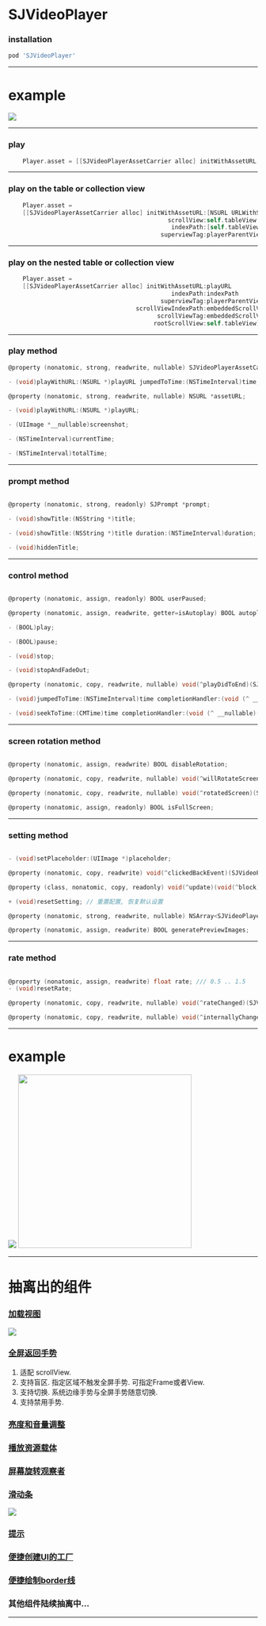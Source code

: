 # SJVideoPlayer
### installation
```ruby
pod 'SJVideoPlayer' 
```
___

# example
<img src="https://github.com/changsanjiang/SJVideoPlayer/blob/master/SJVideoPlayerProject/SJVideoPlayerProject/ex.gif" />

___

### play
```Objective-C
    Player.asset = [[SJVideoPlayerAssetCarrier alloc] initWithAssetURL:[NSURL URLWithString:@"http://....."] beginTime:10];
```
___

### play on the table or collection view
```Objective-C
    Player.asset =
    [[SJVideoPlayerAssetCarrier alloc] initWithAssetURL:[NSURL URLWithString:cell.model.playURLStr]
                                             scrollView:self.tableView
                                              indexPath:[self.tableView indexPathForCell:cell]
                                           superviewTag:playerParentView.tag];
```
___

### play on the nested table or collection view
```Objective-C
    Player.asset =
    [[SJVideoPlayerAssetCarrier alloc] initWithAssetURL:playURL
                                              indexPath:indexPath
                                           superviewTag:playerParentView.tag
                                    scrollViewIndexPath:embeddedScrollViewIndexPath
                                          scrollViewTag:embeddedScrollView.tag
                                         rootScrollView:self.tableView];
```
___

### play method
```Objective-C
@property (nonatomic, strong, readwrite, nullable) SJVideoPlayerAssetCarrier *asset;

- (void)playWithURL:(NSURL *)playURL jumpedToTime:(NSTimeInterval)time;

@property (nonatomic, strong, readwrite, nullable) NSURL *assetURL;

- (void)playWithURL:(NSURL *)playURL;

- (UIImage *__nullable)screenshot;

- (NSTimeInterval)currentTime;

- (NSTimeInterval)totalTime;

```
___

### prompt method
```Objective-C

@property (nonatomic, strong, readonly) SJPrompt *prompt;

- (void)showTitle:(NSString *)title;

- (void)showTitle:(NSString *)title duration:(NSTimeInterval)duration;

- (void)hiddenTitle;
```
___

### control method
```Objective-C

@property (nonatomic, assign, readonly) BOOL userPaused;

@property (nonatomic, assign, readwrite, getter=isAutoplay) BOOL autoplay;

- (BOOL)play;

- (BOOL)pause;

- (void)stop;

- (void)stopAndFadeOut;

@property (nonatomic, copy, readwrite, nullable) void(^playDidToEnd)(SJVideoPlayer *player);

- (void)jumpedToTime:(NSTimeInterval)time completionHandler:(void (^ __nullable)(BOOL finished))completionHandler;

- (void)seekToTime:(CMTime)time completionHandler:(void (^ __nullable)(BOOL finished))completionHandler;

```
___

### screen rotation method
```Objective-C

@property (nonatomic, assign, readwrite) BOOL disableRotation;

@property (nonatomic, copy, readwrite, nullable) void(^willRotateScreen)(SJVideoPlayer *player, BOOL isFullScreen);

@property (nonatomic, copy, readwrite, nullable) void(^rotatedScreen)(SJVideoPlayer *player, BOOL isFullScreen);

@property (nonatomic, assign, readonly) BOOL isFullScreen;

```
___

### setting method
```Objective-C

- (void)setPlaceholder:(UIImage *)placeholder;

@property (nonatomic, copy, readwrite) void(^clickedBackEvent)(SJVideoPlayer *player);

@property (class, nonatomic, copy, readonly) void(^update)(void(^block)(SJVideoPlayerSettings *commonSettings));

+ (void)resetSetting; // 重置配置, 恢复默认设置

@property (nonatomic, strong, readwrite, nullable) NSArray<SJVideoPlayerMoreSetting *> *moreSettings;

@property (nonatomic, assign, readwrite) BOOL generatePreviewImages;

```
___

### rate method
```Objective-C

@property (nonatomic, assign, readwrite) float rate; /// 0.5 .. 1.5
- (void)resetRate;

@property (nonatomic, copy, readwrite, nullable) void(^rateChanged)(SJVideoPlayer *player);

@property (nonatomic, copy, readwrite, nullable) void(^internallyChangedRate)(SJVideoPlayer *player, float rate);

```
___

# example
<img src="https://github.com/changsanjiang/SJVideoPlayer/blob/master/SJVideoPlayerProject/SJVideoPlayerProject/preview.gif" /> <img src="https://github.com/changsanjiang/SJVideoPlayer/blob/master/SJVideoPlayerProject/SJVideoPlayerProject/nested.gif" width=350 />

___

# 抽离出的组件
### [加载视图](https://github.com/changsanjiang/SJLoadingView)
<img src="https://github.com/changsanjiang/SJVideoPlayer/blob/master/SJVideoPlayerProject/SJVideoPlayerProject/loading.gif" />

### [全屏返回手势](https://github.com/changsanjiang/SJFullscreenPopGesture)<br/>
1. 适配 scrollView.
2. 支持盲区. 指定区域不触发全屏手势. 可指定Frame或者View.
3. 支持切换. 系统边缘手势与全屏手势随意切换.
4. 支持禁用手势.

### [亮度和音量调整](https://github.com/changsanjiang/SJVolBrigControl)

### [播放资源载体](https://github.com/changsanjiang/SJVideoPlayerAssetCarrier)

### [屏幕旋转观察者](https://github.com/changsanjiang/SJOrentationObserver)

### [滑动条](https://github.com/changsanjiang/SJSlider)
<img src="https://github.com/changsanjiang/SJVideoPlayer/blob/master/SJVideoPlayerProject/SJVideoPlayerProject/slider.gif" />

### [提示](https://github.com/changsanjiang/SJPrompt)

### [便捷创建UI的工厂](https://github.com/changsanjiang/SJUIFactory)

### [便捷绘制border线](https://github.com/changsanjiang/SJBorderLineView)

### 其他组件陆续抽离中...

___
